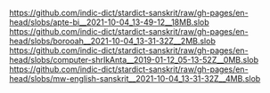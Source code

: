 https://github.com/indic-dict/stardict-sanskrit/raw/gh-pages/en-head/slobs/apte-bi__2021-10-04_13-49-12__18MB.slob  
https://github.com/indic-dict/stardict-sanskrit/raw/gh-pages/en-head/slobs/borooah__2021-10-04_13-31-32Z__2MB.slob  
https://github.com/indic-dict/stardict-sanskrit/raw/gh-pages/en-head/slobs/computer-shrIkAnta__2019-01-12_05-13-52Z__0MB.slob  
https://github.com/indic-dict/stardict-sanskrit/raw/gh-pages/en-head/slobs/mw-english-sanskrit__2021-10-04_13-31-32Z__4MB.slob  
